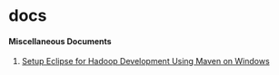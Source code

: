 docs
====

#### Miscellaneous Documents

1. [Setup Eclipse for Hadoop Development Using Maven on Windows](https://github.com/jmino/docs/blob/master/hadoopDevOnWindows.md)
